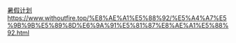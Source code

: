 [暑假计划](https://www.withoutfire.top/%E8%AE%A1%E5%88%92/%E5%A4%A7%E5%9B%9B%E5%89%8D%E6%9A%91%E5%81%87%E8%AE%A1%E5%88%92.html)https://www.withoutfire.top/%E8%AE%A1%E5%88%92/%E5%A4%A7%E5%9B%9B%E5%89%8D%E6%9A%91%E5%81%87%E8%AE%A1%E5%88%92.html
